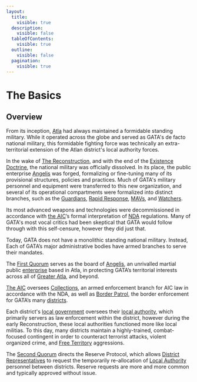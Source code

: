 ```yaml
---
layout:
  title:
    visible: true
  description:
    visible: false
  tableOfContents:
    visible: true
  outline:
    visible: false
  pagination:
    visible: true
---
```


# The Basics

## Overview

From its inception, [Atla](../key-locations/atla.md) had always maintained a formidable standing military. While it operated across the globe and served as GATA's de facto national military, this formidable fighting force was technically an extra-territorial extension of the Atlan district's local authority forces.

In the wake of [The Reconstruction](../../history/the-reconstruction.md), and with the end of the [Existence Doctrine](existence-doctrine.md), the national military was officially dissolved. In its place, the public enterprise [Angelis](angelis.md) was forged, formalizing or fine-tuning many of its provisional structures, policies and practices. Much of GATA's military personnel and equipment were transferred to this new organization, and several of its operational compartments were formalized into distinct branches, such as the [Guardians](guardians.md), [Rapid Response](rapid-response.md), [MAVs](mavs.md), and [Watchers](angelis.md#watchers).

Its most advanced weapons and technologies were decommissioned in accordance with [the AIC](../institutions/atlan-information-control-aic.md)’s formal interpretation of [NDA](../politics/new-dawn-accords.md) regulations. Many of GATA's most vocal critics had been skeptical that GATA would follow through with this self-censure, however they did just that.

Today, GATA does not have a monolithic standing national military. Instead, Each of GATA’s major administrative bodies have armed branches to serve their mandates.

The [First Quorum](../politics/governance.md#the-first-quorum) serves as the board of [Angelis](angelis.md), an unrivalled martial public [enterprise](../enterprise/) based in Atla, in protecting GATA’s territorial interests across all of [Greater Atla](../politics/greater-atla.md), and beyond.

[The AIC](../institutions/atlan-information-control-aic.md) oversees [Collections](../law-and-order/collections.md), an armed enforcement branch for AIC law in accordance with the NDA, as well as [Border Patrol](../borders-and-travel/gate-patrol.md), the border enforcement for GATA’s many [districts](../politics/districts.md).

Each district's [local government](../politics/districts.md#local-government) oversees their [local authority](../law-and-order/local-authority.md), which primarily servers as law enforcement within the district, however during the early Reconstruction, these local authorities functioned more like local militias. To this day, many districts maintain a highly-trained, combat-focused contingent in order to counteract terrorist attacks, violent organized crime, and [Free Territory](../../free-territories/) aggressions.

The [Second Quorum](../politics/governance.md#the-second-quorum) directs the Reserve Protocol, which allows [District Representatives](../politics/governance.md#district-representative) to request the temporarily re-allocation of [Local Authority](../law-and-order/local-authority.md) personnel between districts. Reserve requests are more and more common and typically approved without issue.
